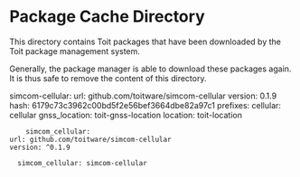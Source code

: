 # Package Cache Directory

This directory contains Toit packages that have been downloaded by
the Toit package management system.

Generally, the package manager is able to download these packages again. It
is thus safe to remove the content of this directory.

  simcom-cellular:
    url: github.com/toitware/simcom-cellular
    version: 0.1.9
    hash: 6179c73c3962c00bd5f2e56bef3664dbe82a97c1
    prefixes:
      cellular: cellular
      gnss_location: toit-gnss-location
      location: toit-location

        simcom_cellular:
    url: github.com/toitware/simcom-cellular
    version: ^0.1.9

      simcom_cellular: simcom-cellular